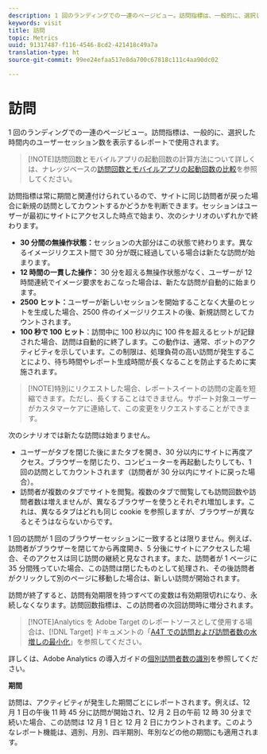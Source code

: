 ```yaml
---
description: 1 回のランディングでの一連のページビュー。訪問指標は、一般的に、選択した時間内のユーザーセッション数を表示するレポートで使用されます。
keywords: visit
title: 訪問
topic: Metrics
uuid: 91317487-f116-4546-8cd2-421418c49a7a
translation-type: ht
source-git-commit: 99ee24efaa517e8da700c67818c111c4aa90dc02

---
```



# 訪問

1 回のランディングでの一連のページビュー。訪問指標は、一般的に、選択した時間内のユーザーセッション数を表示するレポートで使用されます。

> [!NOTE]訪問回数とモバイルアプリの起動回数の計算方法について詳しくは、ナレッジベースの[訪問回数とモバイルアプリの起動回数の比較](https://helpx.adobe.com/jp/analytics/kb/compare-visits-and-mobile-app-launches.html)を参照してください。

訪問指標は常に期間と関連付けられているので、サイトに同じ訪問者が戻った場合に新規の訪問としてカウントするかどうかを判断できます。セッションはユーザーが最初にサイトにアクセスした時点で始まり、次のシナリオのいずれかで終わります。

* **30 分間の無操作状態：**&#x200B;セッションの大部分はこの状態で終わります。異なるイメージリクエスト間で 30 分が既に経過している場合は新たな訪問が始まります。
* **12 時間の一貫した操作：** 30 分を超える無操作状態がなく、ユーザーが 12 時間連続でイメージ要求をおこなった場合は、新たな訪問が自動的に始まります。
* **2500 ヒット：**&#x200B;ユーザーが新しいセッションを開始することなく大量のヒットを生成した場合、2500 件のイメージリクエストの後、新規訪問としてカウントされます。
* **100 秒で 100 ヒット**：訪問中に 100 秒以内に 100 件を超えるヒットが記録された場合、訪問は自動的に終了します。この動作は、通常、ボットのアクティビティを示しています。この制限は、処理負荷の高い訪問が発生することにより、待ち時間やレポート生成時間が長くなることを防止するために実施されます。

> [!NOTE]特別にリクエストした場合、レポートスイートの訪問の定義を短縮できます。ただし、長くすることはできません。サポート対象ユーザーがカスタマーケアに連絡して、この変更をリクエストすることができます。

次のシナリオでは新たな訪問は始まりません。

* ユーザーがタブを閉じた後にまたタブを開き、30 分以内にサイトに再度アクセス。ブラウザーを閉じたり、コンピューターを再起動したりしても、1 回の訪問としてカウントされます（訪問者が 30 分以内にサイトに戻った場合）。
* 訪問者が複数のタブでサイトを閲覧。複数のタブで閲覧しても訪問回数や訪問者数は増えませんが、異なるブラウザーを使うとそれぞれ増加します。これは、異なるタブはどれも同じ cookie を参照しますが、ブラウザーが異なるとそうはならないからです。

1 回の訪問が 1 回のブラウザーセッションに一致するとは限りません。例えば、訪問者がブラウザーを閉じてから再度開き、5 分後にサイトにアクセスした場合、そのアクセスは同じ訪問の継続と見なされます。また、訪問者が 1 ページに 35 分間残っていた場合、この訪問は閉じたものとして処理され、その後訪問者がクリックして別のページに移動した場合は、新しい訪問が開始されます。

訪問が終了すると、訪問有効期限を持つすべての変数は有効期限切れになり、永続しなくなります。訪問回数指標は、この訪問者の次回訪問時に増分されます。

> [!NOTE]Analytics を Adobe Target のレポートソースとして使用する場合は、[!DNL Target] ドキュメントの「[A4T での訪問および訪問者数の水増しの最小化](https://marketing.adobe.com/resources/help/ja_JP/target/a4t/minimizing-inflated-visit-and-visitor-counts-a4t.html)」を参照してください。

詳しくは、Adobe Analytics の導入ガイドの[個別訪問者数の識別](https://marketing.adobe.com/resources/help/ja_JP/sc/implement/visid_overview.html)を参照してください。

**期間**

訪問は、アクティビティが発生した期間ごとにレポートされます。例えば、12 月 1 日の午後 11 時 45 分に訪問が開始され、12 月 2 日の午前 12 時 30 分まで続いた場合、この訪問は 12 月 1 日と 12 月 2 日にカウントされます。このようなレポート機能は、週別、月別、四半期別、年別などの他の期間にも適用されます。

